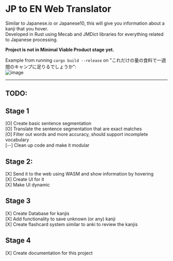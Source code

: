 # JP to EN Web Translator

Similar to Japanese.io or Japanese10, this will give you information about a kanji that you hover. 
</br>
Developed in Rust using Mecab and JMDict libraries for everything related to Japanese processing.

<b>Project is not in Minimal Viable Product stage yet.</b>

Example from running `cargo build --release` on "これだけの量の食料で一週間のキャンプに足りるでしょうか": </br>
![image](https://user-images.githubusercontent.com/83165406/216356410-3e454654-af4e-42ce-bc69-52a5df0c3af3.png)


---
## TODO:
## **Stage 1**
[O] Create basic sentence segmentation </br>
[O] Translate the sentence segmentation that are exact matches </br>
[O] Filter out words and more accuracy, should support incomplete vocabulary </br>
[--] Clean up code and make it modular </br>
## **Stage 2:**
[X] Send it to the web using WASM and show information by hovering </br>
[X] Create UI for it </br>
[X] Make UI dynamic </br>
## **Stage 3**
[X] Create Database for kanjis </br>
[X] Add functionality to save unknown (or any) kanji </br>
[X] Create flashcard system similar to anki to review the kanjis

## **Stage 4**
[X] Create documentation for this project </br>
